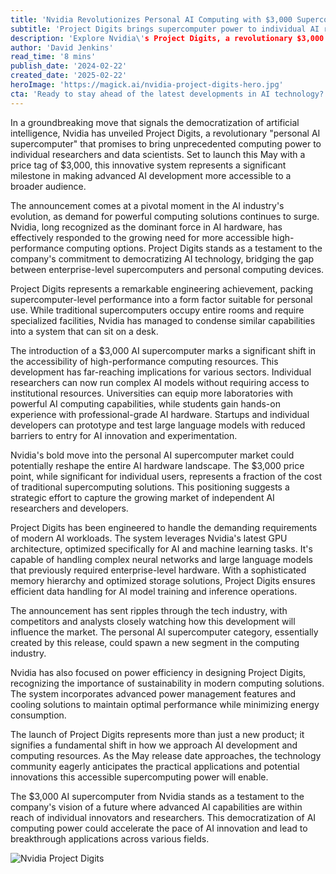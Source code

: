 ```yaml
---
title: 'Nvidia Revolutionizes Personal AI Computing with $3,000 Supercomputer'
subtitle: 'Project Digits brings supercomputer power to individual AI researchers'
description: 'Explore Nvidia\'s Project Digits, a revolutionary $3,000 personal AI supercomputer set to launch in May, designed to democratize high-performance AI computing for individual researchers and developers.'
author: 'David Jenkins'
read_time: '8 mins'
publish_date: '2024-02-22'
created_date: '2025-02-22'
heroImage: 'https://magick.ai/nvidia-project-digits-hero.jpg'
cta: 'Ready to stay ahead of the latest developments in AI technology? Follow us on LinkedIn for exclusive insights, expert analysis, and breaking news in the world of artificial intelligence and computing innovation.'
---
```


In a groundbreaking move that signals the democratization of artificial intelligence, Nvidia has unveiled Project Digits, a revolutionary "personal AI supercomputer" that promises to bring unprecedented computing power to individual researchers and data scientists. Set to launch this May with a price tag of $3,000, this innovative system represents a significant milestone in making advanced AI development more accessible to a broader audience.

The announcement comes at a pivotal moment in the AI industry's evolution, as demand for powerful computing solutions continues to surge. Nvidia, long recognized as the dominant force in AI hardware, has effectively responded to the growing need for more accessible high-performance computing options. Project Digits stands as a testament to the company's commitment to democratizing AI technology, bridging the gap between enterprise-level supercomputers and personal computing devices.

Project Digits represents a remarkable engineering achievement, packing supercomputer-level performance into a form factor suitable for personal use. While traditional supercomputers occupy entire rooms and require specialized facilities, Nvidia has managed to condense similar capabilities into a system that can sit on a desk.

The introduction of a $3,000 AI supercomputer marks a significant shift in the accessibility of high-performance computing resources. This development has far-reaching implications for various sectors. Individual researchers can now run complex AI models without requiring access to institutional resources. Universities can equip more laboratories with powerful AI computing capabilities, while students gain hands-on experience with professional-grade AI hardware. Startups and individual developers can prototype and test large language models with reduced barriers to entry for AI innovation and experimentation.

Nvidia's bold move into the personal AI supercomputer market could potentially reshape the entire AI hardware landscape. The $3,000 price point, while significant for individual users, represents a fraction of the cost of traditional supercomputing solutions. This positioning suggests a strategic effort to capture the growing market of independent AI researchers and developers.

Project Digits has been engineered to handle the demanding requirements of modern AI workloads. The system leverages Nvidia's latest GPU architecture, optimized specifically for AI and machine learning tasks. It's capable of handling complex neural networks and large language models that previously required enterprise-level hardware. With a sophisticated memory hierarchy and optimized storage solutions, Project Digits ensures efficient data handling for AI model training and inference operations.

The announcement has sent ripples through the tech industry, with competitors and analysts closely watching how this development will influence the market. The personal AI supercomputer category, essentially created by this release, could spawn a new segment in the computing industry.

Nvidia has also focused on power efficiency in designing Project Digits, recognizing the importance of sustainability in modern computing solutions. The system incorporates advanced power management features and cooling solutions to maintain optimal performance while minimizing energy consumption.

The launch of Project Digits represents more than just a new product; it signifies a fundamental shift in how we approach AI development and computing resources. As the May release date approaches, the technology community eagerly anticipates the practical applications and potential innovations this accessible supercomputing power will enable.

The $3,000 AI supercomputer from Nvidia stands as a testament to the company's vision of a future where advanced AI capabilities are within reach of individual innovators and researchers. This democratization of AI computing power could accelerate the pace of AI innovation and lead to breakthrough applications across various fields.

![Nvidia Project Digits](https://magick.ai/nvidia-project-digits-hero.jpg)
